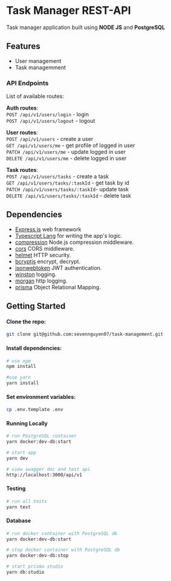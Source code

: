 # Task Manager REST-API

Task manager application built using **NODE JS** and **PostgreSQL**

## Features

-   User management
-   Task managemment

### API Endpoints

List of available routes:

**Auth routes**:\
`POST /api/v1/users/login` - login\
`POST /api/v1/users/logout` - logout

**User routes**:\
`POST /api/v1/users` - create a user\
`GET /api/v1/users/me` - get profile of logged in user\
`PATCH /api/v1/users/me` - update logged in user\
`DELETE /api/v1/users/me` - delete logged in user

**Task routes**:\
`POST /api/v1/users/tasks` - create a task\
`GET /api/v1/users/tasks/:taskId` - get task by id\
`PATCH /api/v1/users/tasks/:taskId`- update task\
`DELETE /api/v1/users/tasks/:taskId` - delete task

## Dependencies

-   [Express.js](https://expressjs.com/) web framework
-   [Typescript Lang](https://www.typescriptlang.org/) for writing the app's logic.
-   [compression](https://www.npmjs.com/package/compression) Node.js compression middleware.
-   [cors](https://www.npmjs.com/package/cors) CORS middleware.
-   [helmet](https://www.npmjs.com/package/helmet) HTTP security.
-   [bcryptjs](https://www.npmjs.com/package/bcryptjs) encrypt, decrypt.
-   [jsonwebtoken](https://www.npmjs.com/package/jsonwebtoken) JWT authentication.
-   [winston](https://www.npmjs.com/package/winston) logging.
-   [morgan](https://www.npmjs.com/package/morgan) http logging.
-   [prisma](https://www.prisma.io) Object Relational Mapping.

## Getting Started

#### Clone the repo:

```bash
git clone git@github.com:sevennguyen07/task-management.git
```

#### Install dependencies:

```bash
# use npm
npm install

#use yarn
yarn install
```

#### Set environment variables:

```bash
cp .env.template .env
```

#### Running Locally

```bash
# run PostgreSQL container
yarn docker:dev-db:start

# start app
yarn dev

# view swagger doc and test api
http://localhost:3000/api/v1
```

#### Testing

```bash
# run all tests
yarn test
```

#### Database

```bash
# run docker container with PostgreSQL db
yarn docker:dev-db:start

# stop docker container with PostgreSQL db
yarn docker:dev-db:stop

# start prisma studio
yarn db:studio
```
